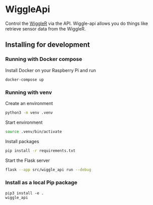 # WiggleApi

Control the [WiggleR](https://github.com/wiggle-bin/wiggle-r) via the API. Wiggle-api allows you do things like retrieve sensor data from the WiggleR.

## Installing for development

### Running with Docker compose

Install Docker on your Raspberry Pi and run

```
docker-compose up
```

### Running with venv

Create an environment

```bash
python3 -m venv .venv
```

Start environment

```bash
source .venv/bin/activate
```

Install packages

```bash
pip install -r requirements.txt
```

Start the Flask server

```bash
flask --app src/wiggle_api run --debug
```

### Install as a local Pip package

```
pip3 install -e .
wiggle_api
```